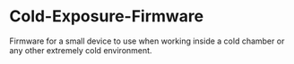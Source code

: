 # Cold-Exposure-Firmware
Firmware for a small device to use when working inside a cold chamber or any other extremely cold environment.
